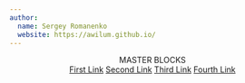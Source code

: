 ```yaml
---
author:
  name: Sergey Romanenko
  website: https://awilum.github.io/
---
```

<header>
    <div class="color:gray-10 mx:auto flex flex-wrap:wrap flex:row flex:col@<=md padding:10 align-items:center">
        <a class="flex align-items:center text-gray-900 mb-4 md:mb-0 font-size:24">
          MASTER BLOCKS
        </a>
        <nav class="ml:auto ml:0@<=md flex flex-wrap:wrap align-items:center mt:0 mt:15@<=md">
          <a class="mr:15 text-decoration:none color:gray-10 color:gray-20:hover " href="#">First Link</a>
          <a class="mr:15 text-decoration:none color:gray-10 color:gray-20:hover" href="#">Second Link</a>
          <a class="mr:15 text-decoration:none color:gray-10 color:gray-20:hover" href="#">Third Link</a>
          <a class="text-decoration:none color:gray-10 color:gray-20:hover" href="#">Fourth Link</a>
        </nav>
    </div>
</header>